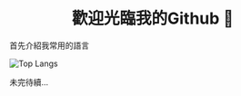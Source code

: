 <h1 align='center'>歡迎光臨我的Github 👋</h1>

首先介紹我常用的語言

![Top Langs](https://github-readme-stats.vercel.app/api/top-langs/?username=goodness090807&size_weight=0.5&count_weight=0.5&layout=compact&theme=dark)

未完待續...

